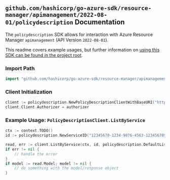 
## `github.com/hashicorp/go-azure-sdk/resource-manager/apimanagement/2022-08-01/policydescription` Documentation

The `policydescription` SDK allows for interaction with Azure Resource Manager `apimanagement` (API Version `2022-08-01`).

This readme covers example usages, but further information on [using this SDK can be found in the project root](https://github.com/hashicorp/go-azure-sdk/tree/main/docs).

### Import Path

```go
import "github.com/hashicorp/go-azure-sdk/resource-manager/apimanagement/2022-08-01/policydescription"
```


### Client Initialization

```go
client := policydescription.NewPolicyDescriptionClientWithBaseURI("https://management.azure.com")
client.Client.Authorizer = authorizer
```


### Example Usage: `PolicyDescriptionClient.ListByService`

```go
ctx := context.TODO()
id := policydescription.NewServiceID("12345678-1234-9876-4563-123456789012", "example-resource-group", "serviceName")

read, err := client.ListByService(ctx, id, policydescription.DefaultListByServiceOperationOptions())
if err != nil {
	// handle the error
}
if model := read.Model; model != nil {
	// do something with the model/response object
}
```

